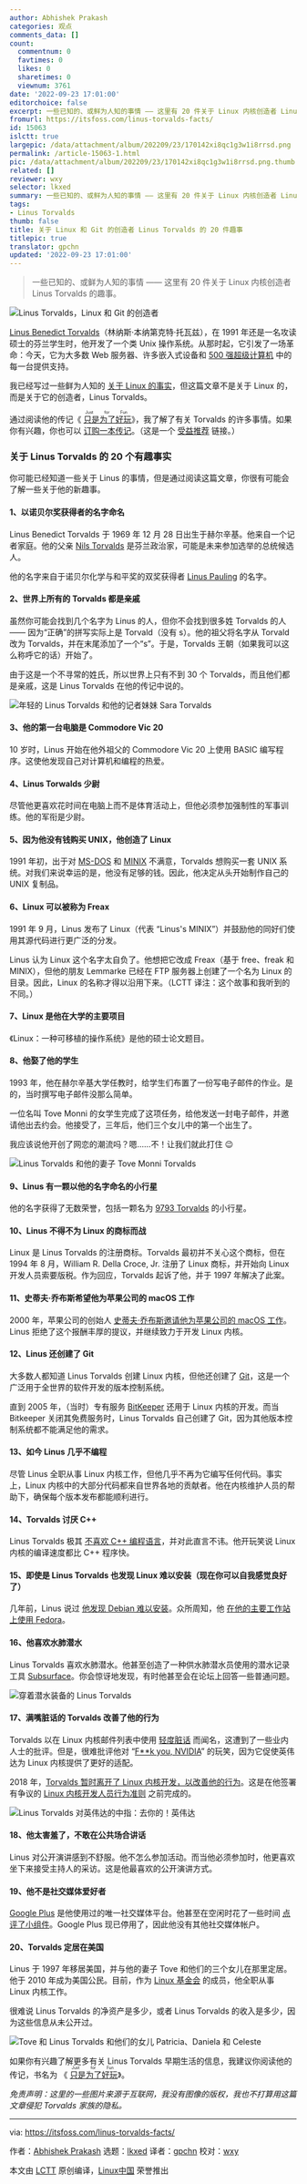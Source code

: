 ```yaml
---
author: Abhishek Prakash
categories: 观点
comments_data: []
count:
  commentnum: 0
  favtimes: 0
  likes: 0
  sharetimes: 0
  viewnum: 3761
date: '2022-09-23 17:01:00'
editorchoice: false
excerpt: 一些已知的、或鲜为人知的事情 —— 这里有 20 件关于 Linux 内核创造者 Linus Torvalds 的趣事。
fromurl: https://itsfoss.com/linus-torvalds-facts/
id: 15063
islctt: true
largepic: /data/attachment/album/202209/23/170142xi8qc1g3w1i8rrsd.png
permalink: /article-15063-1.html
pic: /data/attachment/album/202209/23/170142xi8qc1g3w1i8rrsd.png.thumb.jpg
related: []
reviewer: wxy
selector: lkxed
summary: 一些已知的、或鲜为人知的事情 —— 这里有 20 件关于 Linux 内核创造者 Linus Torvalds 的趣事。
tags:
- Linus Torvalds
thumb: false
title: 关于 Linux 和 Git 的创造者 Linus Torvalds 的 20 件趣事
titlepic: true
translator: gpchn
updated: '2022-09-23 17:01:00'
---
```



> 
> 一些已知的、或鲜为人知的事情 —— 这里有 20 件关于 Linux 内核创造者 Linus Torvalds 的趣事。
> 
> 
> 


![Linus Torvalds，Linux 和 Git 的创造者](/data/attachment/album/202209/23/170142xi8qc1g3w1i8rrsd.png)


[Linus Benedict Torvalds](https://en.wikipedia.org/wiki/Linus_Torvalds)（林纳斯·本纳第克特·托瓦兹），在 1991 年还是一名攻读硕士的芬兰学生时，他开发了一个类 Unix 操作系统。从那时起，它引发了一场革命：今天，它为大多数 Web 服务器、许多嵌入式设备和 [500 强超级计算机](https://itsfoss.com/linux-runs-top-supercomputers/) 中的每一台提供支持。


我已经写过一些鲜为人知的 [关于 Linux 的事实](https://itsfoss.com/facts-linux-kernel/)，但这篇文章不是关于 Linux 的，而是关于它的创造者，Linus Torvalds。


通过阅读他的传记《<ruby> <a href="https://www.amazon.com/dp/0066620732?tag=AAWP_PLACEHOLDER_TRACKING_ID">  只是为了好玩 </a> <rt>  Just for Fun </rt></ruby>》，我了解了有关 Torvalds 的许多事情。如果你有兴趣，你也可以 [订购一本传记](https://www.amazon.com/dp/0066620732?tag=AAWP_PLACEHOLDER_TRACKING_ID)。（这是一个 [受益推荐](https://itsfoss.com/affiliate-policy/) 链接。）


### 关于 Linus Torvalds 的 20 个有趣事实


你可能已经知道一些关于 Linus 的事情，但是通过阅读这篇文章，你很有可能会了解一些关于他的新趣事。


#### 1、以诺贝尔奖获得者的名字命名


Linus Benedict Torvalds 于 1969 年 12 月 28 日出生于赫尔辛基。他来自一个记者家庭。他的父亲 [Nils Torvalds](https://en.wikipedia.org/wiki/Nils_Torvalds) 是芬兰政治家，可能是未来参加选举的总统候选人。


他的名字来自于诺贝尔化学与和平奖的双奖获得者 [Linus Pauling](https://en.wikipedia.org/wiki/Linus_Pauling) 的名字。


#### 2、世界上所有的 Torvalds 都是亲戚


虽然你可能会找到几个名字为 Linus 的人，但你不会找到很多姓 Torvalds 的人 —— 因为“正确”的拼写实际上是 Torvald（没有 s）。他的祖父将名字从 Torvald 改为 Torvalds，并在末尾添加了一个“s”。于是，Torvalds 王朝（如果我可以这么称呼它的话）开始了。


由于这是一个不寻常的姓氏，所以世界上只有不到 30 个 Torvalds，而且他们都是亲戚，这是 Linus Torvalds 在他的传记中说的。


![年轻的 Linus Torvalds 和他的记者妹妹 Sara Torvalds](/data/attachment/album/202209/23/170142gznamcqolccoaoco.jpg)


#### 3、他的第一台电脑是 Commodore Vic 20


10 岁时，Linus 开始在他外祖父的 Commodore Vic 20 上使用 BASIC 编写程序。这使他发现自己对计算机和编程的热爱。


#### 4、Linus Torwalds 少尉


尽管他更喜欢花时间在电脑上而不是体育活动上，但他必须参加强制性的军事训练。他的军衔是少尉。


#### 5、因为他没有钱购买 UNIX，他创造了 Linux


1991 年初，出于对 [MS-DOS](https://en.wikipedia.org/wiki/MS-DOS) 和 [MINIX](https://www.minix3.org/) 不满意，Torvalds 想购买一套 UNIX 系统。对我们来说幸运的是，他没有足够的钱。因此，他决定从头开始制作自己的 UNIX 复制品。


#### 6、Linux 可以被称为 Freax


1991 年 9 月，Linus 发布了 Linux（代表 “Linus's MINIX”）并鼓励他的同好们使用其源代码进行更广泛的分发。


Linus 认为 Linux 这个名字太自负了。他想把它改成 Freax（基于 free、freak 和 MINIX），但他的朋友 Lemmarke 已经在 FTP 服务器上创建了一个名为 Linux 的目录。因此，Linux 的名称才得以沿用下来。（LCTT 译注：这个故事和我听到的不同。）


#### 7、Linux 是他在大学的主要项目


《Linux：一种可移植的操作系统》是他的硕士论文题目。


#### 8、他娶了他的学生


1993 年，他在赫尔辛基大学任教时，给学生们布置了一份写电子邮件的作业。是的，当时撰写电子邮件没那么简单。


一位名叫 Tove Monni 的女学生完成了这项任务，给他发送一封电子邮件，并邀请他出去约会。他接受了，三年后，他们三个女儿中的第一个出生了。


我应该说他开创了网恋的潮流吗？嗯……不！让我们就此打住 :wink:


![Linus Torvalds 和他的妻子 Tove Monni Torvalds](/data/attachment/album/202209/23/170142ou8bescyztesszbk.jpg)


#### 9、Linus 有一颗以他的名字命名的小行星


他的名字获得了无数荣誉，包括一颗名为 [9793 Torvalds](http://enacademic.com/dic.nsf/enwiki/1928421) 的小行星。


#### 10、Linus 不得不为 Linux 的商标而战


Linux 是 Linus Torvalds 的注册商标。Torvalds 最初并不关心这个商标，但在 1994 年 8 月，William R. Della Croce, Jr. 注册了 Linux 商标，并开始向 Linux 开发人员索要版税。作为回应，Torvalds 起诉了他，并于 1997 年解决了此案。


#### 11、史蒂夫·乔布斯希望他为苹果公司的 macOS 工作


2000 年，苹果公司的创始人 [史蒂夫·乔布斯邀请他为苹果公司的 macOS 工作](https://www.macrumors.com/2012/03/22/steve-jobs-tried-to-hire-linux-creator-linus-torvalds-to-work-on-os-x/)。Linus 拒绝了这个报酬丰厚的提议，并继续致力于开发 Linux 内核。


#### 12、Linus 还创建了 Git


大多数人都知道 Linus Torvalds 创建 Linux 内核，但他还创建了 [Git](https://en.wikipedia.org/wiki/Git)，这是一个广泛用于全世界的软件开发的版本控制系统。


直到 2005 年，（当时）专有服务 [BitKeeper](https://www.bitkeeper.org/) 还用于 Linux 内核的开发。而当 Bitkeeper 关闭其免费服务时，Linus Torvalds 自己创建了 Git，因为其他版本控制系统都不能满足他的需求。


#### 13、如今 Linus 几乎不编程


尽管 Linus 全职从事 Linux 内核工作，但他几乎不再为它编写任何代码。事实上，Linux 内核中的大部分代码都来自世界各地的贡献者。他在内核维护人员的帮助下，确保每个版本发布都能顺利进行。


#### 14、Torvalds 讨厌 C++


Linus Torvalds 极其 [不喜欢 C++ 编程语言](https://lwn.net/Articles/249460/)，并对此直言不讳。他开玩笑说 Linux 内核的编译速度都比 C++ 程序快。


#### 15、即使是 Linus Torvalds 也发现 Linux 难以安装（现在你可以自我感觉良好了）


几年前，Linus 说过 [他发现 Debian 难以安装](https://www.youtube.com/watch?v=qHGTs1NSB1s)。众所周知，他 [在他的主要工作站上使用 Fedora](https://plus.google.com/+LinusTorvalds/posts/Wh3qTjMMbLC)。


#### 16、他喜欢水肺潜水


Linus Torvalds 喜欢水肺潜水。他甚至创造了一种供水肺潜水员使用的潜水记录工具 [Subsurface](https://subsurface-divelog.org/)。你会惊讶地发现，有时他甚至会在论坛上回答一些普通问题。


![穿着潜水装备的 Linus Torvalds](/data/attachment/album/202209/23/170142tejo9eqqfazh8jkh.jpg)


#### 17、满嘴脏话的 Torvalds 改善了他的行为


Torvalds 以在 Linux 内核邮件列表中使用 [轻度脏话](https://www.theregister.co.uk/2016/08/26/linus_torvalds_calls_own_lawyers_nasty_festering_disease/) 而闻名，这遭到了一些业内人士的批评。但是，很难批评他对 “[F\*\*k you, NVIDIA](https://www.youtube.com/watch?v=_36yNWw_07g)” 的玩笑，因为它促使英伟达为 Linux 内核提供了更好的适配。


2018 年，[Torvalds 暂时离开了 Linux 内核开发，以改善他的行为](https://itsfoss.com/torvalds-takes-a-break-from-linux/)。这是在他签署有争议的 [Linux 内核开发人员行为准则](https://itsfoss.com/linux-code-of-conduct/) 之前完成的。


![Linus Torvalds 对英伟达的中指：去你的！英伟达](/data/attachment/album/202209/23/170142aqtlqpzl2bbqgl2b.jpg)


#### 18、他太害羞了，不敢在公共场合讲话


Linus 对公开演讲感到不舒服。他不怎么参加活动。而当他必须参加时，他更喜欢坐下来接受主持人的采访。这是他最喜欢的公开演讲方式。


#### 19、他不是社交媒体爱好者


[Google Plus](https://plus.google.com/+LinusTorvalds) 是他使用过的唯一社交媒体平台。他甚至在空闲时花了一些时间 [点评了小组件](https://plus.google.com/collection/4lfbIE)。Google Plus 现已停用了，因此他没有其他社交媒体帐户。


#### 20、Torvalds 定居在美国


Linus 于 1997 年移居美国，并与他的妻子 Tove 和他们的三个女儿在那里定居。他于 2010 年成为美国公民。目前，作为 [Linux 基金会](https://www.linuxfoundation.org/) 的成员，他全职从事 Linux 内核工作。


很难说 Linus Torvalds 的净资产是多少，或者 Linus Torvalds 的收入是多少，因为这些信息从未公开过。


![Tove 和 Linus Torvalds 和他们的女儿 Patricia、Daniela 和 Celeste](/data/attachment/album/202209/23/170143b5rq1ar6rffcrfrn.jpg)


如果你有兴趣了解更多有关 Linus Torvalds 早期生活的信息，我建议你阅读他的传记，书名为 《<ruby> <a href="https://www.amazon.com/dp/0066620732?tag=AAWP_PLACEHOLDER_TRACKING_ID">  只是为了好玩 </a> <rt>  Just for Fun </rt></ruby>》。


*免责声明：这里的一些图片来源于互联网，我没有图像的版权，我也不打算用这篇文章侵犯 Torvalds 家族的隐私。*




---


via: <https://itsfoss.com/linus-torvalds-facts/>


作者：[Abhishek Prakash](https://itsfoss.com/) 选题：[lkxed](https://github.com/lkxed) 译者：[gpchn](https://github.com/gpchn) 校对：[wxy](https://github.com/wxy)


本文由 [LCTT](https://github.com/LCTT/TranslateProject) 原创编译，[Linux中国](https://linux.cn/) 荣誉推出